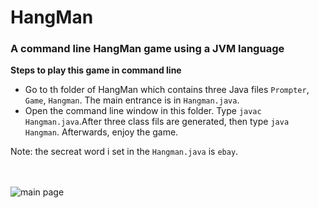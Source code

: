 # HangMan
### A command line HangMan game using a JVM language<br>
**Steps to play this game in command line**<br>
* Go to th folder of HangMan which contains three Java files `Prompter`, `Game`, `Hangman`. The main entrance is in `Hangman.java`.
* Open the command line window in this folder. Type `javac Hangman.java`.After three class fils are generated, then type `java Hangman`. Afterwards, enjoy the game.

Note: the secreat word i set in the `Hangman.java` is `ebay`.

<br><br>
![main page](https://github.com/wkwkgood5/HangMan/WeChat891d7c832bcb935cdaa516aa34a0575d.png)
